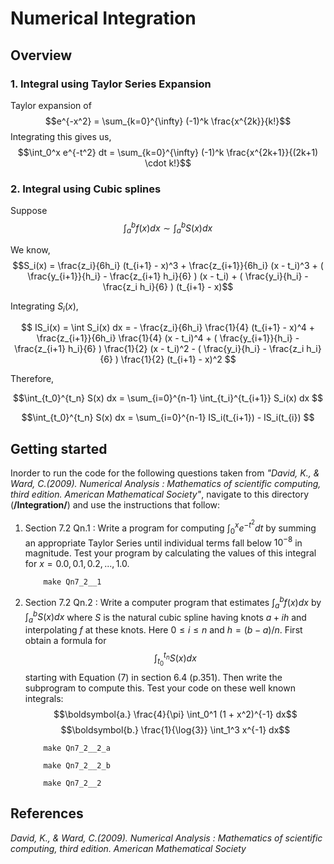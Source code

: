# Numerical Integration

## Overview
### 1. Integral using Taylor Series Expansion

Taylor expansion of $$e^{-x^2} = \sum_{k=0}^{\infty} (-1)^k \frac{x^{2k}}{k!}$$
Integrating this gives us, $$\int_0^x e^{-t^2} dt = \sum_{k=0}^{\infty} (-1)^k \frac{x^{2k+1}}{(2k+1) \cdot k!}$$
      
      
### 2. Integral using Cubic splines
Suppose $$\int_a^b f(x) dx \sim \int_a^b S(x) dx$$

We know,
$$S_i(x) = \frac{z_i}{6h_i} (t_{i+1} - x)^3 + \frac{z_{i+1}}{6h_i} (x - t_i)^3  + ( \frac{y_{i+1}}{h_i} - \frac{z_{i+1} h_i}{6} ) (x - t_i) + ( \frac{y_i}{h_i} - \frac{z_i h_i}{6} ) (t_{i+1} - x)$$

Integrating $S_i(x)$,

$$ IS_i(x) = \int S_i(x) dx = - \frac{z_i}{6h_i} \frac{1}{4} (t_{i+1} - x)^4 + \frac{z_{i+1}}{6h_i} \frac{1}{4} (x - t_i)^4 + ( \frac{y_{i+1}}{h_i} - \frac{z_{i+1} h_i}{6} ) \frac{1}{2} (x - t_i)^2 - ( \frac{y_i}{h_i} - \frac{z_i h_i}{6} ) \frac{1}{2} (t_{i+1} - x)^2 $$

Therefore, 

$$\int_{t_0}^{t_n} S(x) dx = \sum_{i=0}^{n-1} \int_{t_i}^{t_{i+1}} S_i(x) dx $$

$$\int_{t_0}^{t_n} S(x) dx = \sum_{i=0}^{n-1} IS_i(t_{i+1}) - IS_i(t_{i}) $$
      
     

## Getting started
Inorder to run the code for the following questions taken from *"David, K., & Ward, C.(2009). Numerical Analysis : Mathematics of scientific computing, third edition. American Mathematical Society"*, navigate to this directory (**/Integration/**) and use the instructions that follow:

1. Section 7.2 Qn.1 : Write a program for computing $\int_0^x e^{-t^2} dt$ by summing an appropriate Taylor Series until individual terms fall below $10^{-8}$ in magnitude. Test your program by calculating the values of this integral for $x = 0.0, 0.1, 0.2, ..., 1.0$.
           
           make Qn7_2__1
           
           
2. Section 7.2 Qn.2 : Write a computer program that estimates $\int_a^b f(x) dx$ by $\int_a^b S(x) dx$ where $S$ is the natural cubic spline having knots $a+ih$ and interpolating $f$ at these knots. Here $0 \leq i \leq n$ and $h = (b-a)/n$. First obtain a formula for $$\int_{t_0}^{t_n} S(x) dx$$ starting with Equation (7) in section 6.4 (p.351). Then write the subprogram to compute this. Test your code on these well known integrals: $$\boldsymbol{a.} \frac{4}{\pi} \int_0^1 (1 + x^2)^{-1} dx$$ $$\boldsymbol{b.} \frac{1}{\log{3}} \int_1^3 x^{-1} dx$$
           
           make Qn7_2__2_a 
           
           make Qn7_2__2_b
           
           make Qn7_2__2
           
## References
*David, K., & Ward, C.(2009). Numerical Analysis : Mathematics of scientific computing, third edition. American Mathematical Society*
